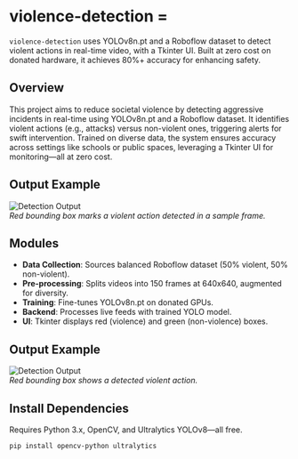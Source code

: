 # violence-detection =

`violence-detection` uses YOLOv8n.pt and a Roboflow dataset to detect violent actions in real-time video, with a Tkinter UI. Built at zero cost on donated hardware, it achieves 80%+ accuracy for enhancing safety.

## Overview

This project aims to reduce societal violence by detecting aggressive incidents in real-time using YOLOv8n.pt and a Roboflow dataset. It identifies violent actions (e.g., attacks) versus non-violent ones, triggering alerts for swift intervention. Trained on diverse data, the system ensures accuracy across settings like schools or public spaces, leveraging a Tkinter UI for monitoring—all at zero cost.

## Output Example

![Detection Output](output-example.png)  
*Red bounding box marks a violent action detected in a sample frame.*


## Modules

- **Data Collection**: Sources balanced Roboflow dataset (50% violent, 50% non-violent).  
- **Pre-processing**: Splits videos into 150 frames at 640x640, augmented for diversity.  
- **Training**: Fine-tunes YOLOv8n.pt on donated GPUs.  
- **Backend**: Processes live feeds with trained YOLO model.  
- **UI**: Tkinter displays red (violence) and green (non-violence) boxes.

## Output Example

![Detection Output](output-example.png)  
*Red bounding box shows a detected violent action.*


## Install Dependencies

Requires Python 3.x, OpenCV, and Ultralytics YOLOv8—all free.  

```bash
pip install opencv-python ultralytics
